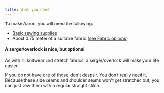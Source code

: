 ```yaml
---
title: What you need
---
```


To make Aaron, you will need the following:

- [Basic sewing supplies](/docs/sewing/basic-sewing-supplies)
- About 0.75 meter of a suitable fabric ([see Fabric options](/docs/patterns/aaron/fabric))

<Note>

#### A serger/overlock is nice, but optional

As with all knitwear and stretch fabrics, a serger/overlock will make your life easier.

If you do not have one of those, don't despair. You don't really need it. 
Because these side seams and shoulder seams won't get stretched out, you can just sew them with a regular straight stitch.

</Note>

